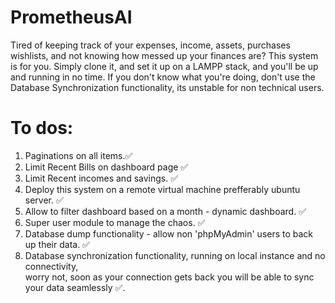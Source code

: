 # PrometheusAI
Tired of keeping track of your expenses, income, assets, purchases wishlists, and not knowing how messed up your finances are? This system is for you. Simply clone it, and set it up on a LAMPP stack, and you'll be up and running in no time. If you don't know what you're doing, don't use the Database Synchronization functionality, its unstable for non technical users.

# To dos:

1. Paginations on all items.✅
2. Limit Recent Bills on dashboard page ✅
3. Limit Recent incomes and savings. ✅
4. Deploy this system on a remote virtual machine prefferably ubuntu server. ✅
5. Allow to filter dashboard based on a month - dynamic dashboard. ✅
6. Super user module to manage the chaos. ✅
7. Database dump functionality - allow non 'phpMyAdmin' users to back up their data. ✅
8. Database synchronization functionality, running on local instance and no connectivity, <br>
   worry not, soon as your connection gets back you will be able to sync your data seamlessly ✅.


